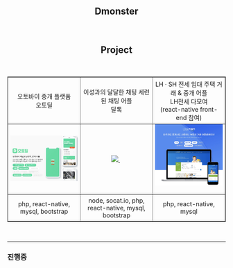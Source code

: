 ## <div align="center">Dmonster</div>

</br>

## <div align="center">Project</div>

<br/>
<table border="1">
  <tr style="width:100%; ">
      <td align='center'style="width:33%;padding:1%;">오토바이 중개 플랫폼</br>오토딜</td>
      <td align='center'style="width:33%;padding:1%;">이성과의 달달한 채팅 세련된 채팅 어플</br>달톡</td>
      <td align='center'style="width:33%;padding:1%;">LH · SH 전세 임대 주택 거래 & 중개 어플 </br>LH전세 다모여 </br>(react-native front-end 참여)
      </td>
  </tr>
  <tr style="width:100%; ">
      <td align='center'style="width:33%; padding:0% 1%; justify-content: center;align-items: center; ">
      <a href="./autodeal/README.md" id="autodeal" >
          <img src='./images/autodeal/autodeal_2.png' style="width:100%;" />
        </a>
      </td>
      <td align='center'style="width:33%; padding:0% 1%; justify-content: center;align-items: center; ">
        <a href="./daltalk/README.md" id="daltalk" >
          <img src='./images/daltalk/daltalk.png' style="width:100%;" />
        </a>
        &nbsp;
      </td>
      <td align='center'style="width:33%; padding:0% 1%; justify-content: center;align-items: center; ">
        <a href="./daltalk/README.md" id="daltalk" >
          <img src='./images/lhsh/lhsh.png' style="width:100%;" />
        </a>
        &nbsp;
      </td>
 
  
  </tr>
  <tr style="width:100%; ">
      <td align='center'style="width:33%;padding:1%;">
      php, react-native, mysql, bootstrap
      </td>
      <td align='center'style="width:33%;padding:1%;">
      node, socat.io, php, react-native, mysql, bootstrap
      </td>
      <td align='center'style="width:33%;padding:1%;">
      php, react-native, mysql
      </td>
  </tr>
</table>

<br/>

---

### 진행중
